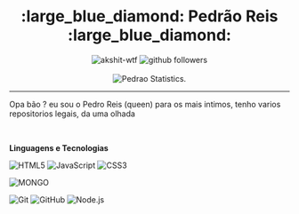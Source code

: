 <h1 align=center>:large_blue_diamond: Pedrão Reis :large_blue_diamond:</h1>

<p align="center">
    <img src="https://komarev.com/ghpvc/?username=queendeveloperbr" alt="akshit-wtf" alt="Profile Views" />
    <img src="https://img.shields.io/github/followers/queendeveloperbr?label=Follow&style=social" alt="github followers" /><br>
    <br>
    <img src="https://github-readme-stats.vercel.app/api?username=queendeveloperbr&show_icons=true&custom_title=Matheus%20Github%20Stats&theme=tokyonight" alt="Pedrao Statistics." />
    
</p>
<hr>

Opa bão ? eu sou o Pedro Reis (queen) para os mais intimos, tenho varios repositorios legais, da uma olhada 

<br>

**Linguagens e Tecnologias**

![HTML5](https://img.shields.io/badge/-HTML5-000000?style=for-the-badge&logo=HTML5)
![JavaScript](https://img.shields.io/badge/-JavaScript-000000?style=for-the-badge&logo=javascript)
![CSS3](https://img.shields.io/badge/-CSS3-000000?style=for-the-badge&logo=CSS3)

![MONGO](https://img.shields.io/badge/-mongo%20db-000000?style=for-the-badge&logo=mongodb)

![Git](https://img.shields.io/badge/-Git-000000?style=for-the-badge&logo=git&logoColor=F05032)
![GitHub](https://img.shields.io/badge/-GitHub-000000?style=for-the-badge&logo=github&logoColor=FFFFFF)
![Node.js](https://img.shields.io/badge/-Node.js-000000?style=for-the-badge&logo=node.js&logoColor=339933)
